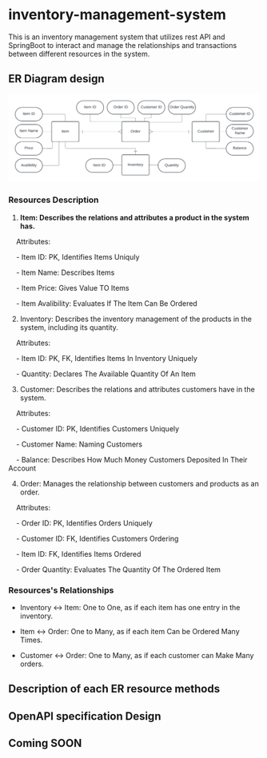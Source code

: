 # inventory-management-system

This is an inventory management system that utilizes rest API and SpringBoot to interact and manage the relationships and transactions between different resources in the system.

  

## ER Diagram design

![Alt text](ER_Diagram.png "ER Diagram")

### Resources Description

1. <strong>Item: Describes the relations and attributes a product in the system has.</Strong><br>

        Attributes:<br>

        - Item ID: PK, Identifies Items Uniquly

        - Item Name: Describes Items

        - Item Price: Gives Value TO Items

        - Item Avalibility: Evaluates If The Item Can Be Ordered

2. Inventory: Describes the inventory management of the products in the system, including its quantity.<br>

    Attributes:<br>

    - Item ID: PK, FK, Identifies Items In Inventory Uniquely

    - Quantity: Declares The Available Quantity Of An Item

3. Customer: Describes the relations and attributes customers have in the system.<br>

    Attributes:<br>

    - Customer ID: PK, Identifies Customers Uniquely

    - Customer Name: Naming Customers

    - Balance: Describes How Much Money Customers Deposited In Their Account

4. Order: Manages the relationship between customers and products as an order.<br>

    Attributes:<br>

    - Order ID: PK, Identifies Orders Uniquely

    - Customer ID: FK, Identifies Customers Ordering

    - Item ID: FK, Identifies Items Ordered

    - Order Quantity: Evaluates The Quantity Of The Ordered Item

### Resources's Relationships

- Inventory <-> Item: One to One, as if each item has one entry in the inventory.<br>

- Item <-> Order: One to Many, as if each item Can be Ordered Many Times.<br>

- Customer <-> Order: One to Many, as if each customer can Make Many orders.<br>

  

## Description of each ER resource methods

  

## OpenAPI specification Design

  

## Coming SOON